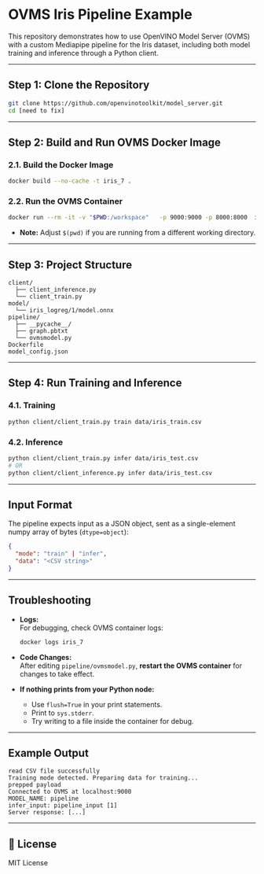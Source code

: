 # OVMS Iris Pipeline Example

This repository demonstrates how to use OpenVINO Model Server (OVMS) with a custom Mediapipe pipeline for the Iris dataset, including both model training and inference through a Python client.

---

## Step 1: Clone the Repository

```bash
git clone https://github.com/openvinotoolkit/model_server.git
cd [need to fix]
```
---


## Step 2: Build and Run OVMS Docker Image

### 2.1. Build the Docker Image

```bash
docker build --no-cache -t iris_7 .
```

### 2.2. Run the OVMS Container

```bash
docker run --rm -it -v "$PWD:/workspace"   -p 9000:9000 -p 8000:8000  iris_7 --config_path /workspace/model_config.json   --port 9000 --rest_port 8000
```
- **Note:** Adjust `$(pwd)` if you are running from a different working directory.

---

##  Step 3: Project Structure

```
client/
  ├── client_inference.py
  └── client_train.py
model/
  └── iris_logreg/1/model.onnx
pipeline/
  ├── __pycache__/
  ├── graph.pbtxt
  └── ovmsmodel.py
Dockerfile
model_config.json
```

---

## Step 4: Run Training and Inference

### 4.1. Training

```bash
python client/client_train.py train data/iris_train.csv
```

### 4.2. Inference

```bash
python client/client_train.py infer data/iris_test.csv
# OR
python client/client_inference.py infer data/iris_test.csv
```

---

## Input Format

The pipeline expects input as a JSON object, sent as a single-element numpy array of bytes (`dtype=object`):

```json
{
  "mode": "train" | "infer",
  "data": "<CSV string>"
}
```

---

## Troubleshooting

- **Logs:**  
  For debugging, check OVMS container logs:
  ```bash
  docker logs iris_7
  ```
- **Code Changes:**  
  After editing `pipeline/ovmsmodel.py`, **restart the OVMS container** for changes to take effect.

- **If nothing prints from your Python node:**  
  - Use `flush=True` in your print statements.
  - Print to `sys.stderr`.
  - Try writing to a file inside the container for debug.

---

## Example Output

```
read CSV file successfully
Training mode detected. Preparing data for training...
prepped payload
Connected to OVMS at localhost:9000
MODEL_NAME: pipeline
infer_input: pipeline_input [1]
Server response: [...]
```

---

## 📄 License

MIT License
